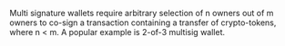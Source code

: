 Multi signature wallets require arbitrary selection of n owners out of m owners to co-sign a transaction containing a transfer of crypto-tokens, where n < m. 
A popular example is 2-of-3 multisig wallet. 

